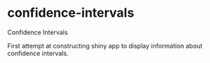 # confidence-intervals
Confidence Intervals

First attempt at constructing shiny app to display information about confidence intervals.

